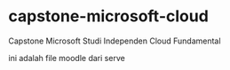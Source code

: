 # capstone-microsoft-cloud

Capstone Microsoft Studi Independen Cloud Fundamental

ini adalah file moodle dari serve
